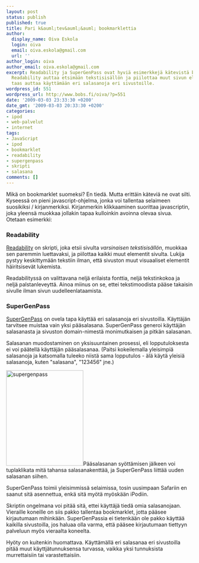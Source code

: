 ```yaml
---
layout: post
status: publish
published: true
title: Pari k&auml;tev&auml;&auml; bookmarklettia
author:
  display_name: Oiva Eskola
  login: oiva
  email: oiva.eskola@gmail.com
  url: ''
author_login: oiva
author_email: oiva.eskola@gmail.com
excerpt: Readability ja SuperGenPass ovat hyviä esimerkkejä kätevistä bookmarkleteista.
  Readability auttaa etsimään tekstisisällön ja piilottaa muut sivun elementit. SuperGenPass
  taas auttaa käyttämään eri salasanoja eri sivustoille.
wordpress_id: 551
wordpress_url: http://www.bobs.fi/oiva/?p=551
date: '2009-03-03 23:33:30 +0200'
date_gmt: '2009-03-03 20:33:30 +0200'
categories:
- ipod
- web-palvelut
- internet
tags:
- JavaScript
- ipod
- bookmarklet
- readability
- supergenpass
- skripti
- salasana
comments: []
---
```

<p>Mik&auml; on bookmarklet suomeksi? En tied&auml;. Mutta eritt&auml;in k&auml;tevi&auml; ne ovat silti. Kyseess&auml; on pieni javascript-ohjelma, jonka voi tallentaa selaimeen suosikiksi / kirjanmerkiksi. Kirjanmerkin klikkaaminen suorittaa javascriptin, joka yleens&auml; muokkaa jollakin tapaa kulloinkin avoinna olevaa sivua. Otetaan esimerkki:</p>
<h3>Readability</h3>
<a href="http://lab.arc90.com/2009/03/readability.php">Readability</a> on skripti, joka etsii sivulta <em>varsinaisen tekstisis&auml;ll&ouml;n</em>, muokkaa sen paremmin luettavaksi, ja piilottaa kaikki muut elementit sivulta. Lukija pystyy keskittym&auml;&auml;n tekstiin ilman, ett&auml; sivuston muut visuaaliset elementit h&auml;iritsisev&auml;t lukemista.</p>
<p>Readabilityss&auml; on valittavana nelj&auml; erilaista fonttia, nelj&auml; tekstinkokoa ja nelj&auml; palstanleveytt&auml;. Ainoa miinus on se, ettei tekstimoodista p&auml;&auml;se takaisin sivulle ilman sivun uudelleenlataamista.</p>
<h3>SuperGenPass</h3>
<a href="http://supergenpass.com/">SuperGenPass</a> on ovela tapa k&auml;ytt&auml;&auml; eri salasanoja eri sivustoilla. K&auml;ytt&auml;j&auml;n tarvitsee muistaa vain yksi p&auml;&auml;salasana. SuperGenPass generoi k&auml;ytt&auml;j&auml;n salasanasta ja sivuston domain-nimest&auml; monimutkaisen ja pitk&auml;n salasanan.</p>
<p>Salasanan muodostaminen on yksisuuntainen prosessi, eli lopputuloksesta ei voi p&auml;&auml;tell&auml; k&auml;ytt&auml;j&auml;n p&auml;&auml;salasanaa. (Paitsi kokeilemalla yleisimpi&auml; salasanoja ja katsomalla tuleeko niist&auml; sama lopputulos - &auml;l&auml; k&auml;yt&auml; yleisi&auml; salasanoja, kuten "salasana", "123456" jne.)</p>
<p><img class="alignleft size-full wp-image-552" title="supergenpass" src="{{ site.baseurl }}/images/2009/03/supergenpass.png" alt="supergenpass" width="208" height="257" />P&auml;&auml;salasanan sy&ouml;tt&auml;misen j&auml;lkeen voi tuplaklikata mit&auml; tahansa salasanakentt&auml;&auml;, ja SuperGenPass liitt&auml;&auml; uuden salasanan siihen.</p>
<p>SuperGenPass toimii yleisimmiss&auml; selaimissa, tosin uusimpaan Safariin en saanut sit&auml; asennettua, enk&auml; sit&auml; my&ouml;t&auml; my&ouml;sk&auml;&auml;n iPodiin.</p>
<p>Skriptin ongelmana voi pit&auml;&auml; sit&auml;, ettei k&auml;ytt&auml;j&auml; tied&auml; omia salasanojaan. Vieraille koneille on siis pakko tallentaa bookmarklet, jotta p&auml;&auml;see kirjautumaan mihink&auml;&auml;n. SuperGenPassia ei tietenk&auml;&auml;n ole pakko k&auml;ytt&auml;&auml; kaikilla sivustoilla, jos haluaa olla varma, ett&auml; p&auml;&auml;see kirjautumaan tiettyyn palveluun my&ouml;s vieraalta koneelta.</p>
<p>Hy&ouml;ty on kuitenkin huomattava. K&auml;ytt&auml;m&auml;ll&auml; eri salasanaa eri sivustoilla pit&auml;&auml; muut k&auml;yttj&auml;tunnuksensa turvassa, vaikka yksi tunnuksista murrettaisiin tai varastettaisiin.</p>
